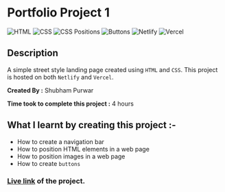 # Portfolio Project 1

![HTML](https://img.shields.io/badge/-HTML-red)
![CSS](https://img.shields.io/badge/-CSS-brightgreen)
![CSS Positions](https://img.shields.io/badge/-CSS%20Positions-blue)
![Buttons](https://img.shields.io/badge/-Buttons-orange)
![Netlify](https://img.shields.io/badge/-Netlify-green)
![Vercel](https://img.shields.io/badge/-Vercel-blueviolet)

## Description

A simple street style landing page created using
`HTML` and `CSS`. This project is hosted on both `Netlify` and `Vercel`.

**Created By :** Shubham Purwar

**Time took to complete this project :** 4 hours

## What I learnt by creating this project :-

- How to create a navigation bar
- How to position HTML elements in a web page
- How to position images in a web page
- How to create `buttons`

### [**Live link**](https://portfolio-project-1-five.vercel.app/) of the project.
